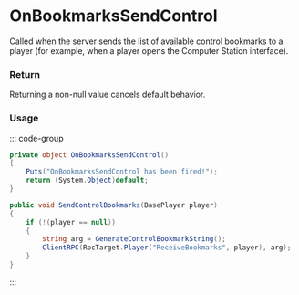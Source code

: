# OnBookmarksSendControl
<Badge type="info" text="Bookmark"/><Badge type="danger" text="Carbon Compatible"/><Badge type="warning" text="Oxide Compatible"/>
Called when the server sends the list of available control bookmarks to a player (for example, when a player opens the Computer Station interface).

### Return
Returning a non-null value cancels default behavior.

### Usage
::: code-group
```csharp [Example]
private object OnBookmarksSendControl()
{
	Puts("OnBookmarksSendControl has been fired!");
	return (System.Object)default;
}
```
```csharp [Source — Assembly-CSharp @ ComputerStation]
public void SendControlBookmarks(BasePlayer player)
{
	if (!(player == null))
	{
		string arg = GenerateControlBookmarkString();
		ClientRPC(RpcTarget.Player("ReceiveBookmarks", player), arg);
	}
}

```
:::
